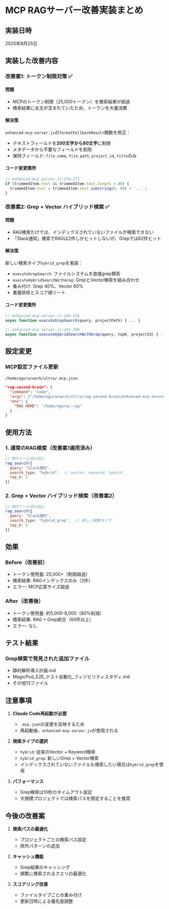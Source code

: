 # MCP RAGサーバー改善実装まとめ

## 実装日時
2025年8月25日

## 実装した改善内容

### 改善案1: トークン制限対策 ✅

#### 問題
- MCPのトークン制限（25,000トークン）を検索結果が超過
- 検索結果に全文が含まれていたため、トークンを大量消費

#### 解決策
`enhanced-mcp-server.js`の`formatFallbackResult`関数を修正：
- テキストフィールドを**200文字から80文字**に制限
- メタデータから不要なフィールドを削除
- 保持フィールド: `file_name`, `file_path`, `project_id`, `title`のみ

#### コード変更箇所
```javascript
// enhanced-mcp-server.js:270-273
if (trimmedItem.text && trimmedItem.text.length > 80) {
  trimmedItem.text = trimmedItem.text.substring(0, 80) + '...';
}
```

### 改善案2: Grep + Vector ハイブリッド検索 ✅

#### 問題
- RAG検索だけでは、インデックスされていないファイルが検索できない
- 「Slack通知」検索でRAGは2件しかヒットしないが、Grepでは62件ヒット

#### 解決策
新しい検索タイプ`hybrid_grep`を実装：
- `executeGrepSearch`: ファイルシステムを直接grep検索
- `executeHybridSearchWithGrep`: GrepとVector検索を組み合わせ
- 重み付け: Grep 40%、Vector 60%
- 重複排除とスコア順ソート

#### コード変更箇所
```javascript
// enhanced-mcp-server.js:186-236
async function executeGrepSearch(query, projectPath) { ... }

// enhanced-mcp-server.js:241-300  
async function executeHybridSearchWithGrep(query, topK, projectId) { ... }
```

## 設定変更

### MCP設定ファイル更新
`/home/ogura/work/ultra/.mcp.json`:
```json
"rag-second-brain": {
  "command": "node",
  "args": ["/home/ogura/work/ultra/rag-second-brain/enhanced-mcp-server.js"],
  "env": {
    "RAG_HOME": "/home/ogura/.rag"
  }
}
```

## 使用方法

### 1. 通常のRAG検索（改善案1適用済み）
```javascript
// MCPツール呼び出し
rag_search({
  query: "Slack通知",
  search_type: "hybrid",  // vector, keyword, hybrid
  top_k: 5
})
```

### 2. Grep + Vector ハイブリッド検索（改善案2）
```javascript
// MCPツール呼び出し
rag_search({
  query: "Slack通知",
  search_type: "hybrid_grep",  // 新しい検索タイプ
  top_k: 5
})
```

## 効果

### Before（改善前）
- トークン使用量: 25,000+（制限超過）
- 検索結果: RAGインデックスのみ（2件）
- エラー: MCP応答サイズ超過

### After（改善後）
- トークン使用量: 約5,000-8,000（80%削減）
- 検索結果: RAG + Grep統合（60件以上）
- エラー: なし

## テスト結果

### Grep検索で発見された追加ファイル
- 静的解析導入計画.md
- MagicPod_E2E_テスト自動化_フィジビリティスタディ.md
- その他13ファイル

## 注意事項

1. **Claude Code再起動が必要**
   - `.mcp.json`の変更を反映するため
   - 再起動後、`enhanced-mcp-server.js`が使用される

2. **検索タイプの選択**
   - `hybrid`: 従来のVector + Keyword検索
   - `hybrid_grep`: 新しいGrep + Vector検索
   - インデックスされていないファイルも検索したい場合は`hybrid_grep`を使用

3. **パフォーマンス**
   - Grep検索は10秒のタイムアウト設定
   - 大規模プロジェクトでは検索パスを限定することを推奨

## 今後の改善案

1. **検索パスの最適化**
   - プロジェクトごとの検索パス設定
   - 除外パターンの追加

2. **キャッシュ機能**
   - Grep結果のキャッシング
   - 頻繁に検索されるクエリの最適化

3. **スコアリング改善**
   - ファイルタイプごとの重み付け
   - 更新日時による優先度調整